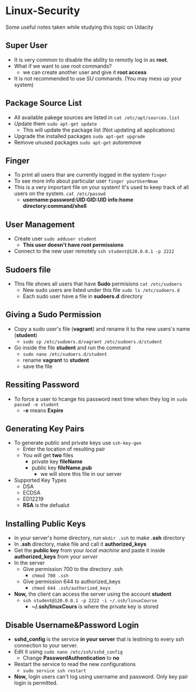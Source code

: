 # Linux-Security
Some useful notes taken while studying this topic on Udacity

## Super User
- It is very common to disable the ability to remotly log in as **root**.
- What if we want to use root commands? 
  - we can create another user and give it **root access**
- It is not recommended to use *SU* commands. (You may mess up your system)

## Package Source List
- All available pakege sources are listed in ```cat /etc/apt/sources.list```
- Update them ```sudo apt-get update```
  - This will update the package list (Not updating all applications)
- Upgrade the installed packages ```sudo apt-get upgrade```
- Remove unused packages ```sudo apt-get``` autoremove

## Finger
- To print all users thar are currently logged in the system ```finger```
- To see more info about particular user ```finger yourUserNmae```
- This is a very important file on your system! It's used to keep track of all users on the system. ```cat /etc/passwd```
  - **username:password:UID:GID:UID info:home directory:command/shell**

## User Management
- Create user ```sudo adduser student```
  - **This user doesn't have root permissions**
- Connect to the new user remotely ```ssh student@120.0.0.1 -p 2222```

## Sudoers file
- This file shows all users that have **Sudo** permisions ```cat /etc/sudoers```
  - New sudo users are listed under this file ```sudo ls /etc/sudoers.d```
  - Each sudo user have a file in **sudoers.d** directory

## Giving a Sudo Permission
- Copy a sudo user's file (**vagrant**) and rename it to the new users's name (**student**)
  - ```sudo cp /etc/sudoers.d/vagrant /etc/sudoers.d/student```
- Go inside the file **student** and run the command 
  - ```sudo nano /etc/sudoers.d/student```
  - rename **vagrant** to **student** 
  - save the file
  
## Ressiting Password
- To force a user to hcange his password next time when they log in ```sudo passwd -e student```
  - **-e** means **Expire**

## Generating Key Pairs
- To generate public and private keys use ```ssh-key-gen```
  - Enter the location of resulting pair 
  - You will get **two** files 
    - private key **fileName**
    - public key **fileName.pub** 
      - we will store this file in our server
- Supported Key Types
  - DSA
  - ECDSA
  - ED12219
  - **RSA** is the defualut
    
## Installing Public Keys
- In your server's home directory, run ```mkdir .ssh``` to make **.ssh** directory
- In **.ssh** directory, make file and call it **authorized_keys**
- Get the **public key** from your *local machine* and paste it inside **authorized_keys** from your *server*
- In the server
  - Give permission 700 to the directory .ssh
    - ```chmod 700 .ssh```
  - Give permission 644 to authorized_keys
    - ```chmod 644 .ssh/authorized_keys```
- **Now,** the client can access the server using the account **student** 
  - ```ssh student@120.0.0.1 -p 2222 -i ~/.ssh/linuxCourse```
    - **~/.ssh/linuxCours** is where the private key is stored
    
## Disable Username&Password Login
- **sshd_config** is the service **in your server** that is lestining to every ssh connection to your server.
- Edit it using ```sudo nano /etc/ssh/sshd_config```
  - Change **PasswordAuthentication** to  **no**
- Restart the service to read the new configurations
  - ```sudo service ssh restart```
- **Now,** login users can't log using username and password. Only key pair login is permitted.
